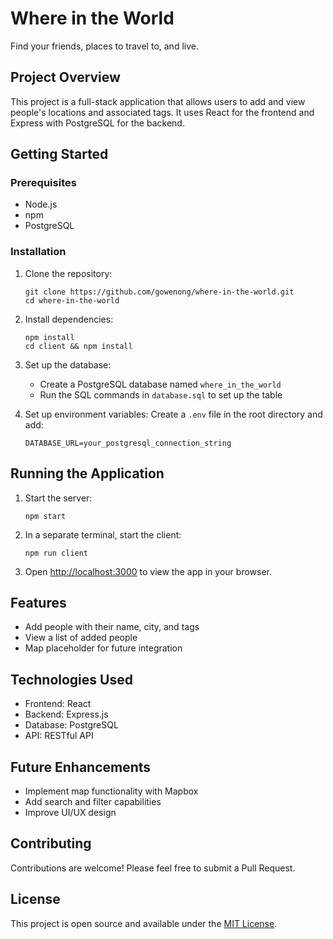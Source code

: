 # Where in the World

Find your friends, places to travel to, and live.

## Project Overview

This project is a full-stack application that allows users to add and view people's locations and associated tags. It uses React for the frontend and Express with PostgreSQL for the backend.

## Getting Started

### Prerequisites

- Node.js
- npm
- PostgreSQL

### Installation

1. Clone the repository:
   ```
   git clone https://github.com/gowenong/where-in-the-world.git
   cd where-in-the-world
   ```

2. Install dependencies:
   ```
   npm install
   cd client && npm install
   ```

3. Set up the database:
   - Create a PostgreSQL database named `where_in_the_world`
   - Run the SQL commands in `database.sql` to set up the table

4. Set up environment variables:
   Create a `.env` file in the root directory and add:
   ```
   DATABASE_URL=your_postgresql_connection_string
   ```

## Running the Application

1. Start the server:
   ```
   npm start
   ```

2. In a separate terminal, start the client:
   ```
   npm run client
   ```

3. Open [http://localhost:3000](http://localhost:3000) to view the app in your browser.

## Features

- Add people with their name, city, and tags
- View a list of added people
- Map placeholder for future integration

## Technologies Used

- Frontend: React
- Backend: Express.js
- Database: PostgreSQL
- API: RESTful API

## Future Enhancements

- Implement map functionality with Mapbox
- Add search and filter capabilities
- Improve UI/UX design

## Contributing

Contributions are welcome! Please feel free to submit a Pull Request.

## License

This project is open source and available under the [MIT License](LICENSE).